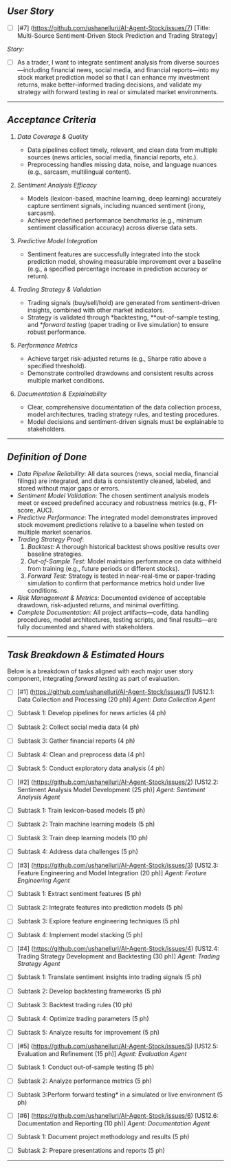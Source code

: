 
## *User Story*

-[ ] [#7] (https://github.com/ushanelluri/AI-Agent-Stock/issues/7) [Title: Multi-Source Sentiment-Driven Stock Prediction and Trading Strategy]

*Story:*  
-[ ] As a trader, I want to integrate sentiment analysis from diverse sources—including financial news, social media, and financial reports—into my stock market prediction model so that I can enhance my investment returns, make better-informed trading decisions, and validate my strategy with forward testing in real or simulated market environments.

---

## *Acceptance Criteria*

1. *Data Coverage & Quality*  
   - Data pipelines collect timely, relevant, and clean data from multiple sources (news articles, social media, financial reports, etc.).  
   - Preprocessing handles missing data, noise, and language nuances (e.g., sarcasm, multilingual content).

2. *Sentiment Analysis Efficacy*  
   - Models (lexicon-based, machine learning, deep learning) accurately capture sentiment signals, including nuanced sentiment (irony, sarcasm).  
   - Achieve predefined performance benchmarks (e.g., minimum sentiment classification accuracy) across diverse data sets.

3. *Predictive Model Integration*  
   - Sentiment features are successfully integrated into the stock prediction model, showing measurable improvement over a baseline (e.g., a specified percentage increase in prediction accuracy or return).

4. *Trading Strategy & Validation*  
   - Trading signals (buy/sell/hold) are generated from sentiment-driven insights, combined with other market indicators.  
   - Strategy is validated through *backtesting, **out-of-sample testing, and **forward testing* (paper trading or live simulation) to ensure robust performance.

5. *Performance Metrics*  
   - Achieve target risk-adjusted returns (e.g., Sharpe ratio above a specified threshold).  
   - Demonstrate controlled drawdowns and consistent results across multiple market conditions.

6. *Documentation & Explainability*  
   - Clear, comprehensive documentation of the data collection process, model architectures, trading strategy rules, and testing procedures.  
   - Model decisions and sentiment-driven signals must be explainable to stakeholders.

---

## *Definition of Done*

- *Data Pipeline Reliability*: All data sources (news, social media, financial filings) are integrated, and data is consistently cleaned, labeled, and stored without major gaps or errors.  
- *Sentiment Model Validation*: The chosen sentiment analysis models meet or exceed predefined accuracy and robustness metrics (e.g., F1-score, AUC).  
- *Predictive Performance*: The integrated model demonstrates improved stock movement predictions relative to a baseline when tested on multiple market scenarios.  
- *Trading Strategy Proof*:  
  1. *Backtest:* A thorough historical backtest shows positive results over baseline strategies.  
  2. *Out-of-Sample Test:* Model maintains performance on data withheld from training (e.g., future periods or different stocks).  
  3. *Forward Test:* Strategy is tested in near-real-time or paper-trading simulation to confirm that performance metrics hold under live conditions.  
- *Risk Management & Metrics*: Documented evidence of acceptable drawdown, risk-adjusted returns, and minimal overfitting.  
- *Complete Documentation*: All project artifacts—code, data handling procedures, model architectures, testing scripts, and final results—are fully documented and shared with stakeholders.

---

## *Task Breakdown & Estimated Hours*

Below is a breakdown of tasks aligned with each major user story component, integrating *forward testing* as part of evaluation.

-[ ] [#1] (https://github.com/ushanelluri/AI-Agent-Stock/issues/1) [US12.1: Data Collection and Processing (20 ph)]
*Agent: Data Collection Agent*  
-[ ] Subtask 1: Develop pipelines for news articles (4 ph)  
-[ ] Subtask 2: Collect social media data (4 ph)  
-[ ] Subtask 3: Gather financial reports (4 ph)  
-[ ] Subtask 4: Clean and preprocess data (4 ph)  
-[ ] Subtask 5: Conduct exploratory data analysis (4 ph)  

-[ ] [#2] (https://github.com/ushanelluri/AI-Agent-Stock/issues/2) [US12.2: Sentiment Analysis Model Development (25 ph)]
*Agent: Sentiment Analysis Agent*  
-[ ] Subtask 1: Train lexicon-based models (5 ph)  
-[ ] Subtask 2: Train machine learning models (5 ph)  
-[ ] Subtask 3: Train deep learning models (10 ph)  
-[ ] Subtask 4: Address data challenges (5 ph)  

-[ ] [#3] (https://github.com/ushanelluri/AI-Agent-Stock/issues/3) [US12.3: Feature Engineering and Model Integration (20 ph)]
*Agent: Feature Engineering Agent*  
-[ ] Subtask 1: Extract sentiment features (5 ph)  
-[ ] Subtask 2: Integrate features into prediction models (5 ph)  
-[ ] Subtask 3: Explore feature engineering techniques (5 ph)  
-[ ] Subtask 4: Implement model stacking (5 ph)  

-[ ] [#4] (https://github.com/ushanelluri/AI-Agent-Stock/issues/4) [US12.4: Trading Strategy Development and Backtesting (30 ph)]
*Agent: Trading Strategy Agent*  
-[ ] Subtask 1: Translate sentiment insights into trading signals (5 ph)  
-[ ] Subtask 2: Develop backtesting frameworks (5 ph)  
-[ ] Subtask 3: Backtest trading rules (10 ph)  
-[ ] Subtask 4: Optimize trading parameters (5 ph)  
-[ ] Subtask 5: Analyze results for improvement (5 ph)  

-[ ] [#5] (https://github.com/ushanelluri/AI-Agent-Stock/issues/5) [US12.5: Evaluation and Refinement (15 ph)]
*Agent: Evaluation Agent*  
-[ ] Subtask 1: Conduct out-of-sample testing (5 ph)  
-[ ] Subtask 2: Analyze performance metrics (5 ph)  
-[ ] Subtask 3:Perform forward testing* in a simulated or live environment (5 ph)  
  

-[ ] [#6] (https://github.com/ushanelluri/AI-Agent-Stock/issues/6) [US12.6: Documentation and Reporting (10 ph)]
*Agent: Documentation Agent*  
-[ ] Subtask 1: Document project methodology and results (5 ph)  
-[ ] Subtask 2: Prepare presentations and reports (5 ph)  
---

